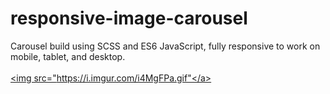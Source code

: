 # responsive-image-carousel
Carousel build using SCSS and ES6 JavaScript, fully responsive to work on mobile, tablet, and desktop.
<br><br>
<a href="https://jeffnewcomer.github.io/responsive-image-carousel/"><img src="https://i.imgur.com/i4MgFPa.gif"</a>

